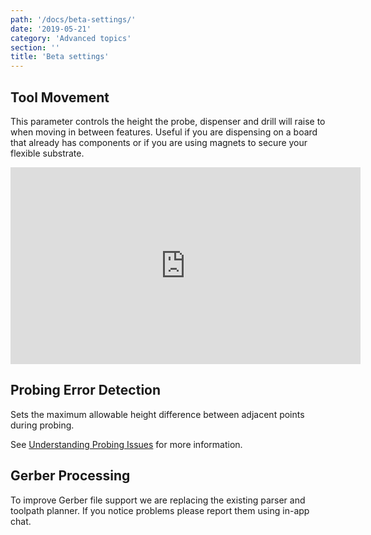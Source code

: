 ```yaml
---
path: '/docs/beta-settings/'
date: '2019-05-21'
category: 'Advanced topics'
section: ''
title: 'Beta settings'
---
```


## Tool Movement

This parameter controls the height the probe, dispenser and drill will raise to when moving in between features. Useful if you are dispensing on a board that already has components or if you are using magnets to secure your flexible substrate.

<div class="media-wrapper">
<iframe width="560" height="315" src="https://www.youtube.com/embed/cIWtAofiJxg" frameborder="0" allow="accelerometer; autoplay; encrypted-media; gyroscope; picture-in-picture" allowfullscreen></iframe>
</div>

## Probing Error Detection

Sets the maximum allowable height difference between adjacent points during probing.

See <a href='/docs/understanding-probe-issues/'>Understanding Probing Issues</a> for more information.

## Gerber Processing

To improve Gerber file support we are replacing the existing parser and toolpath planner. If you notice problems please report them using in-app chat.
